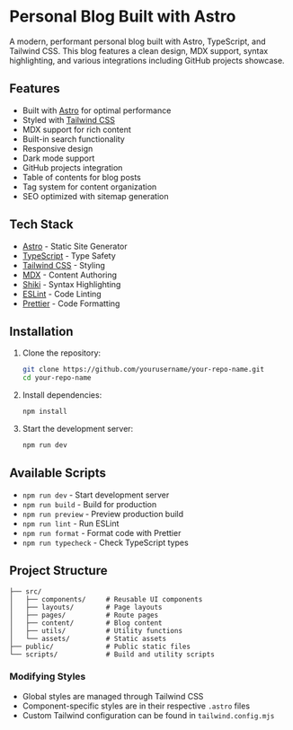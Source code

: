# Personal Blog Built with Astro

A modern, performant personal blog built with Astro, TypeScript, and Tailwind CSS. This blog features a clean design, MDX support, syntax highlighting, and various integrations including GitHub projects showcase.

## Features

- Built with [Astro](https://astro.build) for optimal performance
- Styled with [Tailwind CSS](https://tailwindcss.com)
- MDX support for rich content
- Built-in search functionality
- Responsive design
- Dark mode support
- GitHub projects integration
- Table of contents for blog posts
- Tag system for content organization
- SEO optimized with sitemap generation

## Tech Stack

- [Astro](https://astro.build) - Static Site Generator
- [TypeScript](https://www.typescriptlang.org/) - Type Safety
- [Tailwind CSS](https://tailwindcss.com) - Styling
- [MDX](https://mdxjs.com/) - Content Authoring
- [Shiki](https://shiki.matsu.io/) - Syntax Highlighting
- [ESLint](https://eslint.org/) - Code Linting
- [Prettier](https://prettier.io/) - Code Formatting

## Installation

1. Clone the repository:

   ```bash
   git clone https://github.com/yourusername/your-repo-name.git
   cd your-repo-name
   ```

2. Install dependencies:

   ```bash
   npm install
   ```

3. Start the development server:
   ```bash
   npm run dev
   ```

## Available Scripts

- `npm run dev` - Start development server
- `npm run build` - Build for production
- `npm run preview` - Preview production build
- `npm run lint` - Run ESLint
- `npm run format` - Format code with Prettier
- `npm run typecheck` - Check TypeScript types

## Project Structure

```
├── src/
│   ├── components/     # Reusable UI components
│   ├── layouts/        # Page layouts
│   ├── pages/          # Route pages
│   ├── content/        # Blog content
│   ├── utils/          # Utility functions
│   └── assets/         # Static assets
├── public/             # Public static files
└── scripts/            # Build and utility scripts
```

### Modifying Styles

- Global styles are managed through Tailwind CSS
- Component-specific styles are in their respective `.astro` files
- Custom Tailwind configuration can be found in `tailwind.config.mjs`
